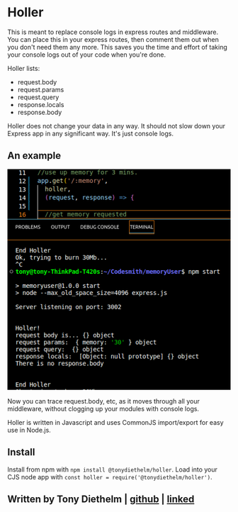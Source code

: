 # Holler

This is meant to replace console logs in express routes and middleware. 
You can place this in your express routes, then comment them out when you don't need them any more. 
This saves you the time and effort of taking your console logs out of your code when you're done. 

Holler lists:
- request.body
- request.params
- request.query
- response.locals
- response.body

Holler does not change your data in any way. It should not slow down your Express app in any significant way. It's just console logs. 

## An example
![Holler example](./holler.png)

Now you can trace request.body, etc, as it moves through all your middleware, without clogging up your modules with console logs. 

Holler is written in Javascript and uses CommonJS import/export for easy use in Node.js. 

## Install
Install from npm with ```npm install @tonydiethelm/holler```.
Load into your CJS node app  with ```const holler = require('@tonydiethelm/holler')```.

## Written by Tony Diethelm | [github](https://github.com/tonydiethelm) | [linked](https://www.linkedin.com/in/tonydiethelm)
